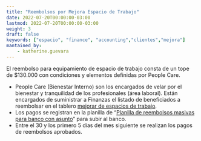 ```yaml
---
title: "Reembolsos por Mejora Espacio de Trabajo"
date: 2022-07-20T00:00:00-03:00
lastmod: 2022-07-20T00:00:00-03:00
weight: 3
draft: false
keywords: ["espacio", "finance", "accounting","clientes","mejora"]
mantained_by:
    - katherine.guevara
---
```


El reembolso para equipamiento de espacio de trabajo consta de un tope de $130.000 con condiciones y elementos definidas por People Care.
- People Care (Bienestar Interno) son los encargados de velar por el bienestar y tranquilidad de los profesionales (área laboral). Están encargados de suministrar a Finanzas el listado de beneficiados a reembolsar en el tablero [mejorar de espacios de trabajo](https://app.asana.com/0/1201920851893975/1201920851893975).
- Los pagos se registran en la planilla de “[Planilla de reembolsos masivas para banco con asunto](https://docs.google.com/spreadsheets/d/1rPDUSlsu-m9hXSLpG2V_IiUcpDp838FDxjvl3VNq82Y/edit?usp=drive_web&ouid=110460324430060596462)” para subir al banco.
- Entre el 30 y los primero 5 días del mes siguiente se realizan los pagos de reembolsos aprobados.
